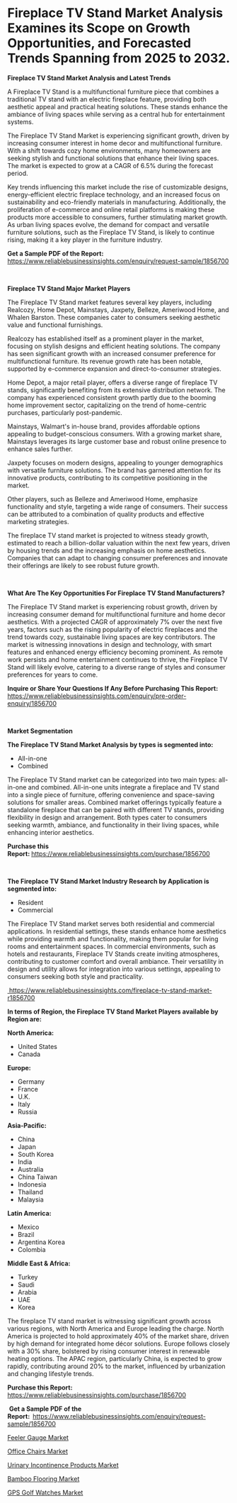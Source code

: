 <p><h1>Fireplace TV Stand Market Analysis Examines its Scope on Growth Opportunities, and Forecasted Trends Spanning from 2025 to 2032.</h1></p><p><strong>Fireplace TV Stand Market Analysis and Latest Trends</strong></p>
<p><p>A Fireplace TV Stand is a multifunctional furniture piece that combines a traditional TV stand with an electric fireplace feature, providing both aesthetic appeal and practical heating solutions. These stands enhance the ambiance of living spaces while serving as a central hub for entertainment systems.</p><p>The Fireplace TV Stand Market is experiencing significant growth, driven by increasing consumer interest in home decor and multifunctional furniture. With a shift towards cozy home environments, many homeowners are seeking stylish and functional solutions that enhance their living spaces. The market is expected to grow at a CAGR of 6.5% during the forecast period. </p><p>Key trends influencing this market include the rise of customizable designs, energy-efficient electric fireplace technology, and an increased focus on sustainability and eco-friendly materials in manufacturing. Additionally, the proliferation of e-commerce and online retail platforms is making these products more accessible to consumers, further stimulating market growth. As urban living spaces evolve, the demand for compact and versatile furniture solutions, such as the Fireplace TV Stand, is likely to continue rising, making it a key player in the furniture industry.</p></p>
<p><strong>Get a Sample PDF of the Report:&nbsp;</strong> <a href="https://www.reliablebusinessinsights.com/enquiry/request-sample/1856700?utm_campaign=904&utm_medium=2&utm_source=Github&utm_content=ia&utm_term=07022025&utm_id=fireplace-tv-stand">https://www.reliablebusinessinsights.com/enquiry/request-sample/1856700</a></p>
<p>&nbsp;</p>
<p><strong>Fireplace TV Stand Major Market Players</strong></p>
<p><p>The Fireplace TV Stand market features several key players, including Realcozy, Home Depot, Mainstays, Jaxpety, Belleze, Ameriwood Home, and Whalen Barston. These companies cater to consumers seeking aesthetic value and functional furnishings.</p><p>Realcozy has established itself as a prominent player in the market, focusing on stylish designs and efficient heating solutions. The company has seen significant growth with an increased consumer preference for multifunctional furniture. Its revenue growth rate has been notable, supported by e-commerce expansion and direct-to-consumer strategies.</p><p>Home Depot, a major retail player, offers a diverse range of fireplace TV stands, significantly benefiting from its extensive distribution network. The company has experienced consistent growth partly due to the booming home improvement sector, capitalizing on the trend of home-centric purchases, particularly post-pandemic.</p><p>Mainstays, Walmart's in-house brand, provides affordable options appealing to budget-conscious consumers. With a growing market share, Mainstays leverages its large customer base and robust online presence to enhance sales further.</p><p>Jaxpety focuses on modern designs, appealing to younger demographics with versatile furniture solutions. The brand has garnered attention for its innovative products, contributing to its competitive positioning in the market.</p><p>Other players, such as Belleze and Ameriwood Home, emphasize functionality and style, targeting a wide range of consumers. Their success can be attributed to a combination of quality products and effective marketing strategies.</p><p>The fireplace TV stand market is projected to witness steady growth, estimated to reach a billion-dollar valuation within the next few years, driven by housing trends and the increasing emphasis on home aesthetics. Companies that can adapt to changing consumer preferences and innovate their offerings are likely to see robust future growth.</p></p>
<p>&nbsp;</p>
<p><strong>What Are The Key Opportunities For Fireplace TV Stand Manufacturers?</strong></p>
<p><p>The Fireplace TV Stand market is experiencing robust growth, driven by increasing consumer demand for multifunctional furniture and home decor aesthetics. With a projected CAGR of approximately 7% over the next five years, factors such as the rising popularity of electric fireplaces and the trend towards cozy, sustainable living spaces are key contributors. The market is witnessing innovations in design and technology, with smart features and enhanced energy efficiency becoming prominent. As remote work persists and home entertainment continues to thrive, the Fireplace TV Stand will likely evolve, catering to a diverse range of styles and consumer preferences for years to come.</p></p>
<p><strong>Inquire or Share Your Questions If Any Before Purchasing This Report:</strong> <a href="https://www.reliablebusinessinsights.com/enquiry/pre-order-enquiry/1856700?utm_campaign=904&utm_medium=2&utm_source=Github&utm_content=ia&utm_term=07022025&utm_id=fireplace-tv-stand">https://www.reliablebusinessinsights.com/enquiry/pre-order-enquiry/1856700</a></p>
<p>&nbsp;</p>
<p><strong>Market Segmentation</strong></p>
<p><strong>The Fireplace TV Stand Market Analysis by types is segmented into:</strong></p>
<p><ul><li>All-in-one</li><li>Combined</li></ul></p>
<p><p>The Fireplace TV Stand market can be categorized into two main types: all-in-one and combined. All-in-one units integrate a fireplace and TV stand into a single piece of furniture, offering convenience and space-saving solutions for smaller areas. Combined market offerings typically feature a standalone fireplace that can be paired with different TV stands, providing flexibility in design and arrangement. Both types cater to consumers seeking warmth, ambiance, and functionality in their living spaces, while enhancing interior aesthetics.</p></p>
<p><strong>Purchase this Report:&nbsp;</strong><a href="https://www.reliablebusinessinsights.com/purchase/1856700?utm_campaign=904&utm_medium=2&utm_source=Github&utm_content=ia&utm_term=07022025&utm_id=fireplace-tv-stand">https://www.reliablebusinessinsights.com/purchase/1856700</a></p>
<p>&nbsp;</p>
<p><strong>The Fireplace TV Stand Market Industry Research by Application is segmented into:</strong></p>
<p><ul><li>Resident</li><li>Commercial</li></ul></p>
<p><p>The Fireplace TV Stand market serves both residential and commercial applications. In residential settings, these stands enhance home aesthetics while providing warmth and functionality, making them popular for living rooms and entertainment spaces. In commercial environments, such as hotels and restaurants, Fireplace TV Stands create inviting atmospheres, contributing to customer comfort and overall ambiance. Their versatility in design and utility allows for integration into various settings, appealing to consumers seeking both style and practicality.</p></p>
<p><a href="https://www.reliablebusinessinsights.com/fireplace-tv-stand-market-r1856700?utm_campaign=904&utm_medium=2&utm_source=Github&utm_content=ia&utm_term=07022025&utm_id=fireplace-tv-stand">&nbsp;https://www.reliablebusinessinsights.com/fireplace-tv-stand-market-r1856700</a></p>
<p><strong>In terms of Region, the Fireplace TV Stand Market Players available by Region are:</strong></p>
<p>
    <p> <strong> North America: </strong>
        <ul>
            <li>United States</li>
            <li>Canada</li>
        </ul>
        </p> 
    <p> <strong> Europe: </strong>
        <ul>
            <li>Germany</li>
            <li>France</li>
            <li>U.K.</li>
            <li>Italy</li>
            <li>Russia</li>
        </ul>
        </p> 
    <p> <strong> Asia-Pacific: </strong>
        <ul>
            <li>China</li>
            <li>Japan</li>
            <li>South Korea</li>
            <li>India</li>
            <li>Australia</li>
            <li>China Taiwan</li>
            <li>Indonesia</li>
            <li>Thailand</li>
            <li>Malaysia</li>
        </ul>
        </p> 
    <p> <strong> Latin America: </strong>
        <ul>
            <li>Mexico</li>
            <li>Brazil</li>
            <li>Argentina Korea</li>
            <li>Colombia</li>
        </ul>
        </p> 
    <p> <strong> Middle East & Africa: </strong>
        <ul>
            <li>Turkey</li>
            <li>Saudi</li>
            <li>Arabia</li>
            <li>UAE</li>
            <li>Korea</li>
        </ul>
    </p>
    </p>
<p><p>The fireplace TV stand market is witnessing significant growth across various regions, with North America and Europe leading the charge. North America is projected to hold approximately 40% of the market share, driven by high demand for integrated home décor solutions. Europe follows closely with a 30% share, bolstered by rising consumer interest in renewable heating options. The APAC region, particularly China, is expected to grow rapidly, contributing around 20% to the market, influenced by urbanization and changing lifestyle trends.</p></p>
<p><strong>Purchase this Report: </strong><a href="https://www.reliablebusinessinsights.com/purchase/1856700?utm_campaign=904&utm_medium=2&utm_source=Github&utm_content=ia&utm_term=07022025&utm_id=fireplace-tv-stand">https://www.reliablebusinessinsights.com/purchase/1856700</a></p>
<p>&nbsp;<strong>Get a Sample PDF of the Report:&nbsp;&nbsp;</strong><a href="https://www.reliablebusinessinsights.com/enquiry/request-sample/1856700?utm_campaign=904&utm_medium=2&utm_source=Github&utm_content=ia&utm_term=07022025&utm_id=fireplace-tv-stand">https://www.reliablebusinessinsights.com/enquiry/request-sample/1856700</a></p>
<p><strong></strong></p>
<p><p><a href="https://github.com/rosalinebhakta48/Market-Research-Report-List-1/blob/main/feeler-gauge-market.md?utm_campaign=904&utm_medium=2&utm_source=Github&utm_content=ia&utm_term=07022025&utm_id=fireplace-tv-stand">Feeler Gauge Market</a></p><p><a href="https://github.com/chongseney974/Market-Research-Report-List-1/blob/main/office-chairs-market.md?utm_campaign=904&utm_medium=2&utm_source=Github&utm_content=ia&utm_term=07022025&utm_id=fireplace-tv-stand">Office Chairs Market</a></p><p><a href="https://github.com/lateshab69/Market-Research-Report-List-1/blob/main/urinary-incontinence-products-market.md?utm_campaign=904&utm_medium=2&utm_source=Github&utm_content=ia&utm_term=07022025&utm_id=fireplace-tv-stand">Urinary Incontinence Products Market</a></p><p><a href="https://github.com/hedbomkrahe/Market-Research-Report-List-1/blob/main/bamboo-flooring-market.md?utm_campaign=904&utm_medium=2&utm_source=Github&utm_content=ia&utm_term=07022025&utm_id=fireplace-tv-stand">Bamboo Flooring Market</a></p><p><a href="https://github.com/nkbaroga/Market-Research-Report-List-1/blob/main/gps-golf-watches-market.md?utm_campaign=904&utm_medium=2&utm_source=Github&utm_content=ia&utm_term=07022025&utm_id=fireplace-tv-stand">GPS Golf Watches Market</a></p></p>